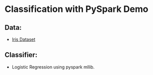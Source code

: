 # Classification with PySpark Demo
## Data:
- [Iris Dataset](https://archive.ics.uci.edu/ml/datasets/iris)
## Classifier:
- Logistic Regression using pyspark mllib.
